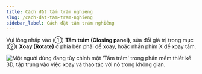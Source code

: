 ```yaml
---
title: Cách đặt tấm trám nghiêng
slug: /cach-dat-tam-tram-nghieng
sidebar_label: Cách đặt tấm trám nghiêng
---
```


Vui lòng nhấp vào (①) **Tấm trám (Closing panel)**, sửa đổi giá trị trong mục (②) **Xoay (Rotate)** ở phía bên phải để xoay, hoặc nhấn phím X để xoay tấm.

![Một người dùng đang tùy chỉnh một 'Tấm trám' trong phần mềm thiết kế 3D, tập trung vào việc xoay và thao tác với nó trong không gian.](https://storage.googleapis.com/jegavn_kb/images/cfe37878-d53e-4ccc-81cc-c0cc92275173.png)
